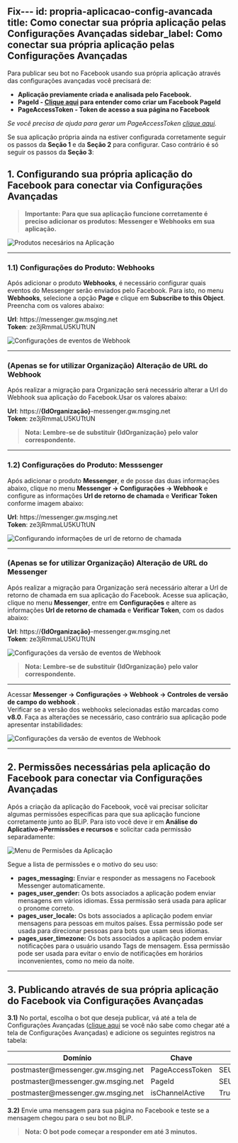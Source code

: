 Fix---
id: propria-aplicacao-config-avancada
title: Como conectar sua própria aplicação pelas Configurações Avançadas
sidebar_label: Como conectar sua própria aplicação pelas Configurações Avançadas
---

Para publicar seu bot no Facebook usando sua própria aplicação através das configurações avançadas você precisará de:

* **Aplicação previamente criada e analisada pelo Facebook.**
* **PageId - [Clique aqui](https://findmyfbid.com/) para entender como criar um Facebook PageId**
* **PageAccessToken - Token de acesso a sua página no Facebook**

*Se você precisa de ajuda para gerar um PageAccessToken [clique aqui](https://developers.facebook.com/docs/messenger-platform/getting-started/app-setup).*

Se sua aplicação própria ainda na estiver configurada corretamente seguir os passos da **Seção 1** 
e da **Seção 2** para configurar. Caso contrário é só seguir os passos da **Seção 3**:


## 1. Configurando sua própria aplicação do Facebook para conectar via Configurações Avançadas

> **Importante: Para que sua aplicação funcione corretamente é preciso adicionar os produtos: Messenger e Webhooks em sua aplicação.**

![Produtos necesários na Aplicação](/img/channels/messenger/propria-aplicacao-config-avancada-1.png)

-----------------

### 1.1) Configurações do Produto: Webhooks

Após adicionar o produto **Webhooks**, é necessário configurar quais eventos do Messenger serão enviados pelo Facebook. Para isto, no menu **Webhooks**, selecione a opção **Page** e clique em **Subscribe to this Object**. Preencha com os valores abaixo:

**Url**: ht​tps:​//messenger.gw.msging.net<br>
**Token**: ze3jRmmaLU5KUTtUN

![Configurações de eventos de Webhook](/img/channels/messenger/messenger-como-criar-aplicacao-facebook-7.png)<br>

-----------------

### (Apenas se for utilizar Organização) Alteração de URL do Webhook

Após realizar a migração para Organização será necessário alterar a Url do Webhook sua aplicação do Facebook.Usar os valores abaixo:

**Url**: https://**{IdOrganização}**-messenger.gw.msging.net<br>
**Token**: ze3jRmmaLU5KUTtUN

> **Nota: Lembre-se de substituir {IdOrganização} pelo valor correspondente.** 

-----------------

### 1.2) Configurações do Produto: Messsenger
Após adicionar o produto **Messenger**, e de posse das duas informações abaixo, clique no menu **Messenger → Configurações → Webhook** e configure as informações **Url de retorno de chamada** e **Verificar Token** conforme imagem abaixo:

**Url**: ht​tps:​//messenger.gw.msging.net<br>
**Token**: ze3jRmmaLU5KUTtUN

![Configurando informações de url de retorno de chamada](/img/channels/messenger/messenger-como-criar-aplicacao-facebook-6.png)<br>

-----------------

### (Apenas se for utilizar Organização) Alteração de URL do Messenger
Após realizar a migração para Organização será necessário alterar a Url de retorno de chamada em sua aplicação do Facebook.
Acesse sua aplicação, clique no menu **Messenger**, entre em **Configurações** e altere as informações **Url de retorno de chamada** e **Verificar Token**, com os dados abaixo:

**Url**: https://**{IdOrganização}**-messenger.gw.msging.net<br>
**Token**: ze3jRmmaLU5KUTtUN

![Configurações da versão de eventos de Webhook](/img/channels/messenger/propria-aplicacao-portal-5.png)<br>

> **Nota: Lembre-se de substituir {IdOrganização} pelo valor correspondente.** 

-----------------

Acessar  **Messenger → Configurações → Webhook → Controles de versão de campo do webhook** .<br>
Verificar se a versão dos webhooks selecionadas estão marcadas como **v8.0**. Faça as alterações se necessário, caso contrário sua aplicação pode apresentar instabilidades:

![Configurações da versão de eventos de Webhook](/img/channels/messenger/propria-aplicacao-portal-4.png)<br>

-----------------

## 2. Permissões necessárias pela aplicação do Facebook para conectar via Configurações Avançadas

Após a criação da aplicação do Facebook, você vai precisar solicitar algumas permissões específicas para que sua aplicação funcione corretamente junto ao BLiP. Para isto você deve ir em **Análise do Aplicativo→Permissões e recursos** e solicitar cada permissão separadamente:

![Menu de Permisões da Aplicação](/img/channels/messenger/propria-aplicacao-portal-6.png)<br>

Segue a lista de permissões e o motivo do seu uso:

* **pages_messaging:** Enviar e responder as messagens no Facebook Messenger automaticamente.
* **pages_user_gender:** Os bots associados a aplicação podem enviar mensagens em vários idiomas. Essa permissão será usada para aplicar o pronome correto.
* **pages_user_locale:** Os bots associados a aplicação podem enviar mensagens para pessoas em muitos países. Essa permissão pode ser usada para direcionar pessoas para bots que usam seus idiomas.
* **pages_user_timezone:** Os bots associados a aplicação podem enviar notificações para o usuário usando Tags de mensagem. Essa permissão pode ser usada para evitar o envio de notificações em horários inconvenientes, como no meio da noite.

-----------------

## 3. Publicando através de sua própria aplicação do Facebook via Configurações Avançadas

 **3.1)** No portal, escolha o bot que deseja publicar, vá até a tela de Configurações Avançadas ([clique aqui](https://help.blip.ai/docs/en/management/configuracoes-avancadas-bot/) se você não sabe como chegar até a tela de Configurações Avançadas) e adicione os seguintes registros na tabela:

| Domínio | Chave | Valor |
|------------------------------------|-----------------|-----------------------|
| postmaster@messenger<span>.</span>gw<span>.</span>msging<span>.</span>net | PageAccessToken | SEU_PAGE_ACCESS_TOKEN |
| postmaster@messenger<span>.</span>gw<span>.</span>msging<span>.</span>net | PageId | SEU_PAGE_ID |
| postmaster@messenger<span>.</span>gw<span>.</span>msging<span>.</span>net | isChannelActive | True |

**3.2)** Envie uma mensagem para sua página no Facebook e teste se a mensagem chegou para o seu bot no BLiP.

> **Nota: O bot pode começar a responder em até 3 minutos.**
<br>

<!-- Rating frame -->
<script type="text/javascript" src="/scripts/rating.js"></script>

